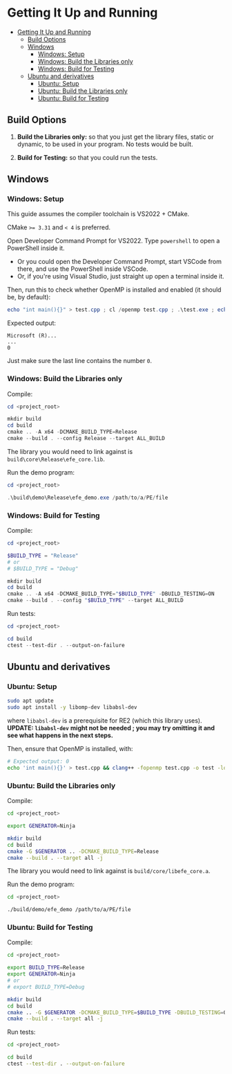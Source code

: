 # Getting It Up and Running

- [Getting It Up and Running](#getting-it-up-and-running)
  - [Build Options](#build-options)
  - [Windows](#windows)
    - [Windows: Setup](#windows-setup)
    - [Windows: Build the Libraries only](#windows-build-the-libraries-only)
    - [Windows: Build for Testing](#windows-build-for-testing)
  - [Ubuntu and derivatives](#ubuntu-and-derivatives)
    - [Ubuntu: Setup](#ubuntu-setup)
    - [Ubuntu: Build the Libraries only](#ubuntu-build-the-libraries-only)
    - [Ubuntu: Build for Testing](#ubuntu-build-for-testing)

## Build Options

1. **Build the Libraries only:** so that you just get
    the library files, static or dynamic, to be used
    in your program. No tests would be built.

2. **Build for Testing:** so that you could run the
    tests.

## Windows

### Windows: Setup

This guide assumes the compiler toolchain
is VS2022 + CMake.

CMake `>= 3.31` and `< 4` is preferred.

Open Developer Command Prompt for
VS2022. Type `powershell` to open
a PowerShell inside it.

- Or you could open the Developer Command
    Prompt, start VSCode from there,
    and use the PowerShell inside
    VSCode.
- Or, if you're using Visual Studio,
    just straight up open a terminal
    inside it.

Then, run this to check whether
OpenMP is installed and enabled (it
should be, by default):

```powershell
echo "int main(){}" > test.cpp ; cl /openmp test.cpp ; .\test.exe ; echo $LastExitCode ; rm test.*
```

Expected output:

    Microsoft (R)...
    ...
    0

Just make sure the last line contains the number `0`.

### Windows: Build the Libraries only

Compile:

```powershell
cd <project_root>

mkdir build
cd build
cmake .. -A x64 -DCMAKE_BUILD_TYPE=Release
cmake --build . --config Release --target ALL_BUILD
```

The library you would need to link against
is `build\core\Release\efe_core.lib`.

Run the demo program:

```powershell
cd <project_root>

.\build\demo\Release\efe_demo.exe /path/to/a/PE/file
```

### Windows: Build for Testing

Compile:

```powershell
cd <project_root>

$BUILD_TYPE = "Release"
# or
# $BUILD_TYPE = "Debug"

mkdir build
cd build
cmake .. -A x64 -DCMAKE_BUILD_TYPE="$BUILD_TYPE" -DBUILD_TESTING=ON
cmake --build . --config "$BUILD_TYPE" --target ALL_BUILD
```

Run tests:

```powershell
cd <project_root>

cd build
ctest --test-dir . --output-on-failure
```

## Ubuntu and derivatives

### Ubuntu: Setup

```sh
sudo apt update
sudo apt install -y libomp-dev libabsl-dev
```

where `libabsl-dev` is a prerequisite for RE2
(which this library uses). **UPDATE: `libabsl-dev`**
**might not be needed ; you may try omitting**
**it and see what happens in the next steps.**

Then, ensure that OpenMP is installed, with:

```sh
# Expected output: 0
echo 'int main(){}' > test.cpp && clang++ -fopenmp test.cpp -o test -lomp && rm -f test.cpp && rm -f test && echo $?
```

### Ubuntu: Build the Libraries only

Compile:

```sh
cd <project_root>

export GENERATOR=Ninja

mkdir build
cd build
cmake -G $GENERATOR .. -DCMAKE_BUILD_TYPE=Release
cmake --build . --target all -j
```

The library you would need to link against
is `build/core/libefe_core.a`.

Run the demo program:

```sh
cd <project_root>

./build/demo/efe_demo /path/to/a/PE/file
```

### Ubuntu: Build for Testing

Compile:

```sh
cd <project_root>

export BUILD_TYPE=Release
export GENERATOR=Ninja
# or
# export BUILD_TYPE=Debug

mkdir build
cd build
cmake .. -G $GENERATOR -DCMAKE_BUILD_TYPE=$BUILD_TYPE -DBUILD_TESTING=ON
cmake --build . --target all -j
```

Run tests:

```sh
cd <project_root>

cd build
ctest --test-dir . --output-on-failure
```
